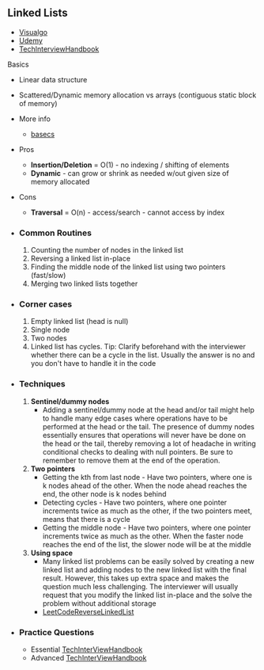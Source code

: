 ## Linked Lists
- [Visualgo](https://visualgo.net/en/list)
- [Udemy](https://www.udemy.com/course/master-the-coding-interview-data-structures-algorithms/learn/lecture/12320368#overview)
- [TechInterviewHandbook](https://www.techinterviewhandbook.org/algorithms/linked-list/)

Basics
- Linear data structure
- Scattered/Dynamic memory allocation vs arrays (contiguous static block of memory)
- More info
    - [basecs](https://medium.com/basecs/whats-a-linked-list-anyway-part-1-d8b7e6508b9d)
- Pros
    - **Insertion/Deletion** = O(1) - no indexing / shifting of elements
    - **Dynamic** - can grow or shrink as needed w/out given size of memory allocated
- Cons
    - **Traversal** = O(n) - access/search - cannot access by index


- ### Common Routines
    1. Counting the number of nodes in the linked list
    2. Reversing a linked list in-place
    3. Finding the middle node of the linked list using two pointers (fast/slow)
    4. Merging two linked lists together
- ### Corner cases
    1. Empty linked list (head is null)
    2. Single node
    3. Two nodes
    4. Linked list has cycles. Tip: Clarify beforehand with the interviewer whether there can be a cycle in the list. Usually the answer is no and you don't have to handle it in the code
- ### Techniques
    1. **Sentinel/dummy nodes**
        - Adding a sentinel/dummy node at the head and/or tail might help to handle many edge cases where operations have to be performed at the head or the tail. The presence of dummy nodes essentially ensures that operations will never have be done on the head or the tail, thereby removing a lot of headache in writing conditional checks to dealing with null pointers. Be sure to remember to remove them at the end of the operation.
    2. **Two pointers**
        - Getting the kth from last node - Have two pointers, where one is k nodes ahead of the other. When the node ahead reaches the end, the other node is k nodes behind
        - Detecting cycles - Have two pointers, where one pointer increments twice as much as the other, if the two pointers meet, means that there is a cycle
        - Getting the middle node - Have two pointers, where one pointer increments twice as much as the other. When the faster node reaches the end of the list, the slower node will be at the middle
    3. **Using space**
        - Many linked list problems can be easily solved by creating a new linked list and adding nodes to the new linked list with the final result. However, this takes up extra space and makes the question much less challenging. The interviewer will usually request that you modify the linked list in-place and the solve the problem without additional storage
        - [LeetCodeReverseLinkedList](https://leetcode.com/problems/reverse-linked-list/)

- ### Practice Questions
    - Essential [TechInterViewHandbook](https://www.techinterviewhandbook.org/algorithms/linked-list/#essential-questions)
    - Advanced [TechInterViewHandbook](https://www.techinterviewhandbook.org/algorithms/linked-list/#recommended-practice-questions)